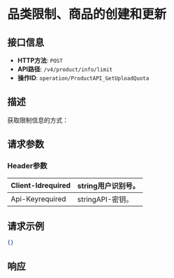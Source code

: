# 品类限制、商品的创建和更新

## 接口信息

- **HTTP方法**: `POST`
- **API路径**: `/v4/product/info/limit`
- **操作ID**: `operation/ProductAPI_GetUploadQuota`

## 描述

获取限制信息的方式：

## 请求参数

### Header参数

| Client-Idrequired | string用户识别号。 |
|---|---|
| Api-Keyrequired | stringAPI-密钥。 |

## 请求示例

```json
{}
```

## 响应
